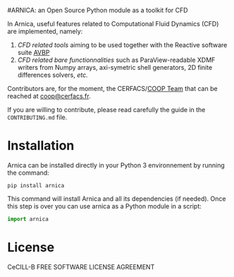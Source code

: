 #ARNICA: an Open Source Python module as a toolkit for CFD


In Arnica, useful features related to Computational Fluid Dynamics (CFD) are implemented, namely:

  1. *CFD related tools* aiming to be used together with the Reactive software suite [AVBP](http://www.cerfacs.fr/avbp7x/)
  2. *CFD related bare functionnalities* such as ParaView-readable XDMF writers from Numpy arrays, axi-symetric shell generators, 2D finite differences solvers, _etc._
  
Contributors are, for the moment, the CERFACS/[COOP Team](http://cerfacs.fr/coop/team/) that can be reached at [coop@cerfacs.fr](coop@cerfacs.fr).

If you are willing to contribute, please read carefully the guide in the `CONTRIBUTING.md` file.

# Installation

Arnica can be installed directly in your Python 3 environnement by running the command:

```
pip install arnica
```

This command will install Arnica and all its dependencies (if needed). Once this step is over you can use arnica as a Python module in a script:

```python
import arnica
```

# License

CeCILL-B FREE SOFTWARE LICENSE AGREEMENT
